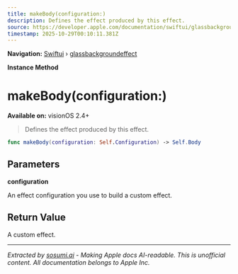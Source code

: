```yaml
---
title: makeBody(configuration:)
description: Defines the effect produced by this effect.
source: https://developer.apple.com/documentation/swiftui/glassbackgroundeffect/makebody(configuration:)
timestamp: 2025-10-29T00:10:11.381Z
---
```


**Navigation:** [Swiftui](/documentation/swiftui) › [glassbackgroundeffect](/documentation/swiftui/glassbackgroundeffect)

**Instance Method**

# makeBody(configuration:)

**Available on:** visionOS 2.4+

> Defines the effect produced by this effect.

```swift
func makeBody(configuration: Self.Configuration) -> Self.Body
```

## Parameters

**configuration**

An effect configuration you use to build a custom effect.



## Return Value

A custom effect.

---

*Extracted by [sosumi.ai](https://sosumi.ai) - Making Apple docs AI-readable.*
*This is unofficial content. All documentation belongs to Apple Inc.*
